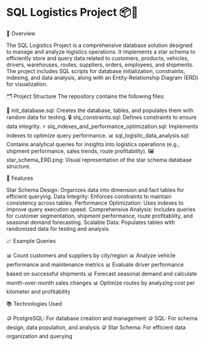 # SQL Logistics Project 📦🚀

📖 Overview

The SQL Logistics Project is a comprehensive database solution designed to manage and analyze logistics operations. It implements a star schema to efficiently store and query data related to customers, products, vehicles, drivers, warehouses, routes, suppliers, orders, employees, and shipments. The project includes SQL scripts for database initialization, constraints, indexing, and data analysis, along with an Entity-Relationship Diagram (ERD) for visualization.

🗂️ Project Structure
The repository contains the following files:

📄 init_database.sql: Creates the database, tables, and populates them with random data for testing.
🔒 slq_constraints.sql: Defines constraints to ensure data integrity.
⚡ slq_indexes_and_performance_optimization.sql: Implements indexes to optimize query performance.
📊 sql_logistic_data_analysis.sql: Contains analytical queries for insights into logistics operations (e.g., shipment performance, sales trends, route profitability).
🖼️ star_schema_ERD.png: Visual representation of the star schema database structure.


🚀 Features

Star Schema Design: Organizes data into dimension and fact tables for efficient querying.
Data Integrity: Enforces constraints to maintain consistency across tables.
Performance Optimization: Uses indexes to improve query execution speed.
Comprehensive Analysis: Includes queries for customer segmentation, shipment performance, route profitability, and seasonal demand forecasting.
Scalable Data: Populates tables with randomized data for testing and analysis.

📈 Example Queries

 📊 Count customers and suppliers by city/region
 📊 Analyze vehicle performance and maintenance metrics
 📊 Evaluate driver performance based on successful shipments
 📊 Forecast seasonal demand and calculate month-over-month sales changes
 📊 Optimize routes by analyzing cost per kilometer and profitability


📚 Technologies Used

🪙 PostgreSQL: For database creation and management
🪙 SQL: For schema design, data population, and analysis
🪙 Star Schema: For efficient data organization and querying

